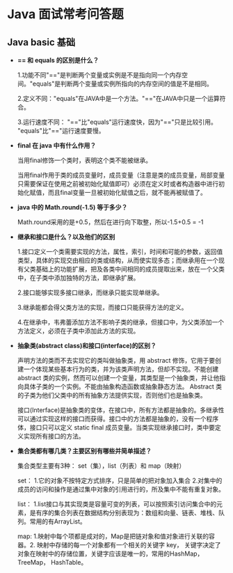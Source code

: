 # Java 面试常考问答题
## Java basic 基础
- **== 和 equals 的区别是什么？**

  1.功能不同"=="是判断两个变量或实例是不是指向同一个内存空间。"equals"是判断两个变量或实例所指向的内存空间的值是不是相同。

  2.定义不同："equals"在JAVA中是一个方法。"=="在JAVA中只是一个运算符合。

  3.运行速度不同： "=="比"equals"运行速度快，因为"=="只是比较引用。 "equals"比"=="运行速度要慢。

- **final 在 java 中有什么作用？**

  当用final修饰一个类时，表明这个类不能被继承。

  当用final作用于类的成员变量时，成员变量（注意是类的成员变量，局部变量只需要保证在使用之前被初始化赋值即可）必须在定义时或者构造器中进行初始化赋值，而且final变量一旦被初始化赋值之后，就不能再被赋值了。

-	**java 中的 Math.round(-1.5) 等于多少？**
  
    Math.round采用的是+0.5，然后在进行向下取整，所以-1.5+0.5 = -1

- **继承和接口是什么？以及他们的区别**

  1.接口定义一个类需要实现的方法，属性，索引，时间和可能的参数，返回值类型，具体的实现交由相应的类或结构，从而使实现多态；而继承用在一个现有父类基础上的功能扩展，把及各类中间相同的成员提取出来，放在一个父类中，在子类中添加独特的方法，即继承扩展。

  2.接口能够实现多接口继承，而继承只能实现单继承。

  3.继承能都会得父类方法的实现，而接口只能获得方法的定义。

  4.在继承中，韦弗蕾添加方法不影响子类的继承，但接口中，为父类添加一个方法定义，必须在子类中添加此方法的实现。

-	**抽象类(abstract class)和接口(interface)的区别？**

    声明方法的类而不去实现它的类叫做抽象类，用 abstract 修饰，它用于要创建一个体现某些基本行为的类，并为该类声明方法，但却不实现。不能创建 abstract 类的实例，然而可以创建一个变量，其类型是一个抽象类，并让他指向具体子类的一个实例。不能由抽象构造函数或抽象静态方法。 Abstract 类的子类为他们父类中的所有抽象方法提供实现，否则他们也是抽象类。

    接口(Interface)是抽象类的变体，在接口中，所有方法都是抽象的。多继承性可以通过实现这样的接口而获得。接口中的方法都是抽象的，没有一个程序体，接口只可以定义 static final 成员变量。当类实现继承接口时，类中要定义实现所有接口的方法。

- **集合类都有哪几类？主要区别有哪些并简单描述？**

  集合类型主要有3种： set（集），list（列表）和 map（映射）

  set：
  1.它的对象不按特定方式排序，只是简单的把对象加入集合
  2.对集中的成员的访问和操作是通过集中对象的引用进行的，所及集中不能有重复对象。

  list：
  1.list接口与其实现类是容量可变的列表，可以按照索引访问集合中的元素，是有序的集合列表在数据结构分别表现为：数组和向量、链表、堆栈、队列。常用的有ArrayList。

  map:
  1.映射中每个项都是成对的，Map是把链对象和值对象进行关联的容器。2.
  映射中存储的每一个对象都有一个相关的关键字 key， 关键字决定了对象在映射中的存储位置，关键字应该是唯一的，常用的HashMap， TreeMap， HashTable。


  

